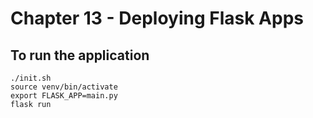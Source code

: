 Chapter 13 - Deploying Flask Apps
=================================

To run the application
----------------------

```
./init.sh
source venv/bin/activate
export FLASK_APP=main.py
flask run
```
